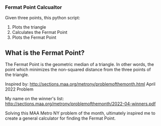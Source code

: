 ### Fermat Point Calcualtor
Given three points, this python script:
  1. Plots the triangle
  2. Calculates the Fermat Point
  3. Plots the Fermat Point

## What is the Fermat Point?
The Fermat Point is the geometric median of a triangle. In other words, the point which minimizes the non-squared distance from the three points of the triangle.

Inspired by:
http://sections.maa.org/metrony/problemofthemonth.html
April 2022 Problem

My name on the winner's list:
http://sections.maa.org/metrony/problemofthemonth/2022-04-winners.pdf

Solving this MAA Metro NY problem of the month, ultimately inspired me to create a general calculator for finding the Fermat Point.
